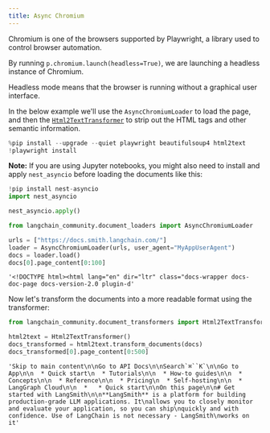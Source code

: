 ```yaml
---
title: Async Chromium
---
```


Chromium is one of the browsers supported by Playwright, a library used to control browser automation. 

By running `p.chromium.launch(headless=True)`, we are launching a headless instance of Chromium. 

Headless mode means that the browser is running without a graphical user interface.

In the below example we'll use the `AsyncChromiumLoader` to load the page, and then the [`Html2TextTransformer`](/oss/integrations/document_transformers/html2text/) to strip out the HTML tags and other semantic information.


```python
%pip install --upgrade --quiet playwright beautifulsoup4 html2text
!playwright install
```

**Note:** If you are using Jupyter notebooks, you might also need to install and apply `nest_asyncio` before loading the documents like this:


```python
!pip install nest-asyncio
import nest_asyncio

nest_asyncio.apply()
```


```python
from langchain_community.document_loaders import AsyncChromiumLoader

urls = ["https://docs.smith.langchain.com/"]
loader = AsyncChromiumLoader(urls, user_agent="MyAppUserAgent")
docs = loader.load()
docs[0].page_content[0:100]
```



```output
'<!DOCTYPE html><html lang="en" dir="ltr" class="docs-wrapper docs-doc-page docs-version-2.0 plugin-d'
```


Now let's transform the documents into a more readable format using the transformer:


```python
from langchain_community.document_transformers import Html2TextTransformer

html2text = Html2TextTransformer()
docs_transformed = html2text.transform_documents(docs)
docs_transformed[0].page_content[0:500]
```



```output
'Skip to main content\n\nGo to API Docs\n\nSearch`⌘``K`\n\nGo to App\n\n  * Quick start\n  * Tutorials\n\n  * How-to guides\n\n  * Concepts\n\n  * Reference\n\n  * Pricing\n  * Self-hosting\n\n  * LangGraph Cloud\n\n  *   * Quick start\n\nOn this page\n\n# Get started with LangSmith\n\n**LangSmith** is a platform for building production-grade LLM applications. It\nallows you to closely monitor and evaluate your application, so you can ship\nquickly and with confidence. Use of LangChain is not necessary - LangSmith\nworks on it'
```
